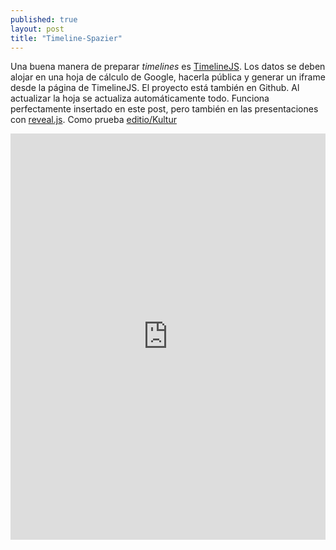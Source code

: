 ```yaml
---
published: true
layout: post
title: "Timeline-Spazier"
---
```


Una buena manera de preparar _timelines_ es [TimelineJS](http://timeline.knightlab.com/). Los datos se deben alojar en una hoja de cálculo de Google, hacerla pública y generar un iframe desde la página de TimelineJS. El proyecto está también en Github. 
Al actualizar la hoja se actualiza automáticamente todo. Funciona perfectamente insertado en este post, pero también en las presentaciones con [reveal.js](https://github.com/hakimel/reveal.js/). Como prueba [editio/Kultur](http://editio.github.io/Kultur/kultur.html#/)

<iframe src='http://cdn.knightlab.com/libs/timeline/latest/embed/index.html?source=0AnjLgwSF3I48dDQ3eHh4RVhPZExGTW9sc1BWR1BTTlE&font=Bevan-PotanoSans&maptype=toner&lang=en&hash_bookmark=true&start_at_slide=1&height=650' width='100%' height='650' frameborder='0'></iframe>